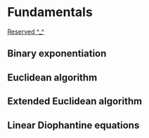 # Fundamentals

[Reserved ^\_^](https://cp-algorithms.com/)

## Binary exponentiation

## Euclidean algorithm

## Extended Euclidean algorithm

## Linear Diophantine equations

